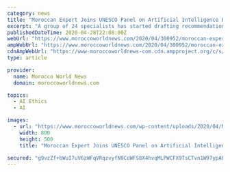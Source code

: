 ```yaml
---
category: news
title: "Moroccan Expert Joins UNESCO Panel on Artificial Intelligence Ethics"
excerpt: "A group of 24 specialists has started drafting recommendations on AI development and implementation that respect human well-being."
publishedDateTime: 2020-04-28T22:08:00Z
webUrl: "https://www.moroccoworldnews.com/2020/04/300952/moroccan-expert-joins-unesco-panel-on-artificial-intelligence-ethics/"
ampWebUrl: "https://www.moroccoworldnews.com/2020/04/300952/moroccan-expert-joins-unesco-panel-on-artificial-intelligence-ethics/amp/"
cdnAmpWebUrl: "https://www-moroccoworldnews-com.cdn.ampproject.org/c/s/www.moroccoworldnews.com/2020/04/300952/moroccan-expert-joins-unesco-panel-on-artificial-intelligence-ethics/amp/"
type: article

provider:
  name: Morocco World News
  domain: moroccoworldnews.com

topics:
  - AI Ethics
  - AI

images:
  - url: "https://www.moroccoworldnews.com/wp-content/uploads/2020/04/Moroccan-Expert-Joins-UNESCO-Panel-on-Artificial-Intelligence-Ethics.jpg"
    width: 800
    height: 500
    title: "Moroccan Expert Joins UNESCO Panel on Artificial Intelligence Ethics"

secured: "g9vzZf+bWuI7uV6zWFqVRqzvyfN9CoWFS8X4hvqMLPWCFX9TsCTvn1W97ypABN3ZMNSp82SUaTK/jGXORYSLVRlgob6LuhTOtcJ2rhpAdOdt3C32NYKD2hPLbeoEW4n316q0AIFc4ZQpsCpYo8CONQxXviZgI27KlMLejmbLTxf1Q8nZ1kH4ma/2JYz7zM/DdHl0DsffetS0dA9pkxTjnS7rtUf1bfnhPMoB2A00vQHNZBBYE+OQ59BjnmOWLRRnVXK03uoiOHQiiwc5B861gP1fPiiRuvycglsBF1eR1JjaFGmDG41WNdMFRMkgBH5h/4kgMNwWTse6DwkOfx56aANhMMZoT8YSWBx30cg7AkTH2LFNgSBhA25bT+zCG2pDo5tEzaMqbA3vFRYUzTylDzrpO+QDv09jrBSWAyCEfqqIYHBnmA4+NbeLHq9CScyHfAhSLab/5FGLlrFB4TXnkRlOhktyC3u6PgRH1kzz0IU=;G7ppQZxI29uSm4Bd2a2JOg=="
---
```


